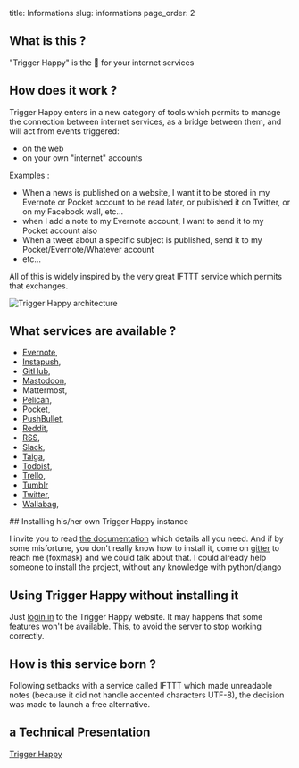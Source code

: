 title: Informations
slug: informations
page_order: 2

## What is this ?

"Trigger Happy" is the 🚌 for your internet services


## How does it work ?


Trigger Happy enters in a new category of tools which permits to manage the connection between internet services, as a bridge between them, and will act from events triggered:

* on the web
* on your own "internet" accounts

Examples :

* When a news is published on a website, I want it to be stored in my Evernote or Pocket account to be read later, or published it on Twitter, or on my Facebook wall, etc...
* when I add a note to my Evernote account, I want to send it to my Pocket account also
* When a tweet about a specific subject is published, send it to my Pocket/Evernote/Whatever account
* etc…

All of this is widely inspired by the very great IFTTT service which permits that exchanges.


![Trigger Happy architecture](https://raw.githubusercontent.com/foxmask/django-th/master/docs/th_esb.png)


## What services are available ?


* [Evernote](https://github.com/foxmask/django-th/tree/master/th_evernote),
* [Instapush](https://github.com/foxmask/django-th/tree/master/th_instapush),
* [GitHub](https://github.com/ifoxmask/django-th/tree/master/th_github), 
* [Mastodoon](https://github.com/foxmask/django-th/tree/master/th_mastodon),
* Mattermost,
* [Pelican](https://github.com/foxmask/django-th/tree/master/th_pelican),
* [Pocket](https://github.com/foxmask/django-th/tree/master/th_pocket),
* [PushBullet](https://github.com/foxmask/django-th/tree/master/th_pushbullet),
* [Reddit](https://github.com/foxmask/django-th/tree/master/th_reddit),
* [RSS](https://github.com/foxmask/django-th/tree/master/th_rss),
* [Slack](https://github.com/foxmask/django-th/tree/master/th_slack), 
* [Taiga](https://github.com/foxmask/django-th/tree/master/th_taiga), 
* [Todoist](https://github.com/foxmask/django-th/tree/master/th_todoist),
* [Trello](https://github.com/foxmask/django-th/tree/master/th_trello),
* [Tumblr](https://github.com/foxmask/django-th/tree/master/th_tumblr)
* [Twitter](https://github.com/foxmask/django-th/tree/master/th_twitter),
* [Wallabag](https://github.com/foxmask/django-th/tree/master/th_wallabag),


## Installing his/her own Trigger Happy instance


I invite you to read [the documentation](http://trigger-happy.readthedocs.org/en/latest/index.html) which details all you need. And if by some misfortune, you don't really know how to install it, come on [gitter](https://gitter.im/foxmask/django-th) to reach me (foxmask) and we could talk about that. I could already help someone to install the project, without any knowledge with python/django


## Using Trigger Happy without installing it

Just [login in](https://trigger-happy.eu/) to the Trigger Happy website.
It may happens that some features won't be available. This, to avoid the server to stop working correctly.

## How is this service born ?


Following setbacks with a service called IFTTT which made unreadable notes (because it did not handle accented characters UTF-8), the decision was made to launch a free alternative.


## a Technical Presentation 

[Trigger Happy](https://blog.trigger-happy.eu/pages/TriggerHappy.pdf)
